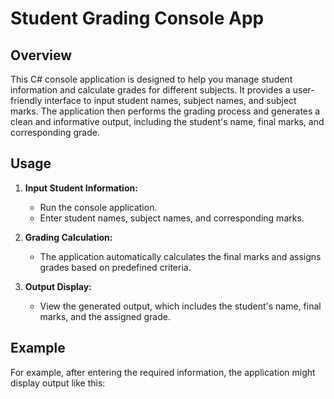 # Student Grading Console App

## Overview

This C# console application is designed to help you manage student information and calculate grades for different subjects. It provides a user-friendly interface to input student names, subject names, and subject marks. The application then performs the grading process and generates a clean and informative output, including the student's name, final marks, and corresponding grade.

## Usage

1. **Input Student Information:**
   - Run the console application.
   - Enter student names, subject names, and corresponding marks.

2. **Grading Calculation:**
   - The application automatically calculates the final marks and assigns grades based on predefined criteria.

3. **Output Display:**
   - View the generated output, which includes the student's name, final marks, and the assigned grade.

## Example

For example, after entering the required information, the application might display output like this:

